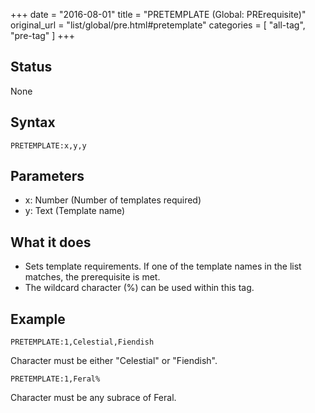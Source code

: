 +++
date = "2016-08-01"
title = "PRETEMPLATE (Global: PRErequisite)"
original_url = "list/global/pre.html#pretemplate"
categories = [ "all-tag", "pre-tag" ]
+++

## Status

None

## Syntax

`PRETEMPLATE:x,y,y`

## Parameters

-   x: Number (Number of templates required)
-   y: Text (Template name)



What it does
------------

-   Sets template requirements. If one of the template names in the list
    matches, the prerequisite is met.
-   The wildcard character (%) can be used within this tag.

Example
-------

`PRETEMPLATE:1,Celestial,Fiendish`

Character must be either "Celestial" or "Fiendish".

`PRETEMPLATE:1,Feral%`

Character must be any subrace of Feral.

